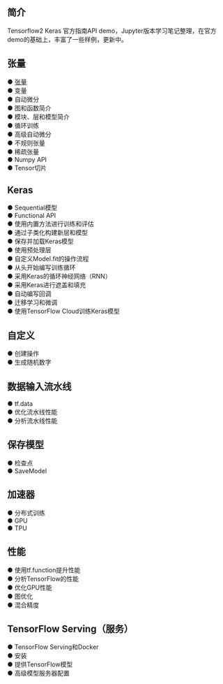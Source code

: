 ## 简介
Tensorflow2 Keras 官方指南API demo，Jupyter版本学习笔记整理，在官方demo的基础上，丰富了一些样例，更新中。  

## 张量 
●  [张量 ](https://github.com/solidglue/TensorFlow2_Keras_Guide_API_Jupyter_Demo/blob/master/01_TensorFlow_basics/01_01_Tensors.ipynb)   
●  变量  
●  自动微分  
●  图和函数简介  
●  模块、层和模型简介  
●  循环训练  
●  高级自动微分  
●  不规则张量  
●  稀疏张量  
●  Numpy API  
●  Tensor切片  

## Keras
●  Sequential模型  
●  Functional API  
●  使用内置方法进行训练和评估  
●  通过子类化构建新层和模型  
●  保存并加载Keras模型  
●  使用预处理层  
●  自定义Model.fit的操作流程  
●  从头开始编写训练循环  
●  采用Keras的循环神经网络（RNN）  
●  采用Keras进行遮盖和填充  
●  自动编写回调  
●  迁移学习和微调  
●  使用TensorFlow Cloud训练Keras模型  

## 自定义
●  创建操作  
●  生成随机数字  

## 数据输入流水线
●  tf.data  
●  优化流水线性能  
●  分析流水线性能  

## 保存模型
●  检查点  
●  SaveModel 

## 加速器
●  分布式训练  
●  GPU  
●  TPU  

## 性能
●  使用tf.function提升性能  
●  分析TensorFlow的性能  
●  优化GPU性能  
●  图优化  
●  混合精度  

## TensorFlow Serving（服务）
●  TensorFlow Serving和Docker  
●  安装  
●  提供TensorFlow模型  
●  高级模型服务器配置  

























